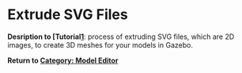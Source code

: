 # Extrude SVG Files

**Desription to [Tutorial[1]**: process of extruding SVG files, which are 2D images, to create 3D meshes for your models in Gazebo.

**Return to [Category: Model Editor][2]**

[1]: http://gazebosim.org/tutorials?tut=extrude_svg&cat=model_editor_top
[2]: ../gazebo_categories/model_editor.md
